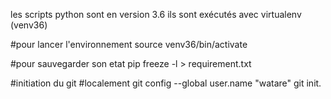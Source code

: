les scripts python sont en version 3.6
ils sont exécutés avec virtualenv (venv36)

#pour lancer l'environnement
source venv36/bin/activate

#pour sauvegarder son etat
pip freeze -l > requirement.txt

#initiation du git
#localement
git config --global user.name "watare"
git init.
